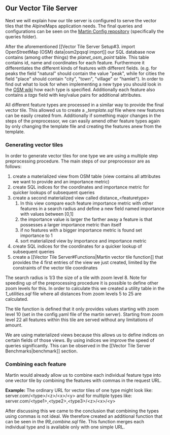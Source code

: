 ## Our Vector Tile Server
Next we will explain how our tile server is configured to serve the vector tiles that the AlpineMaps application needs. The final queries and configurations can be seen on the [Martin Config repository](https://github.com/AlpineMapsOrg/martin_config) (specifically the queries folder).

After the aforementioned [[Vector Tile Server Setup#3. import OpenStreetMap (OSM) data|osm2pqsql import]] our SQL database now contains (among other things) the *planet\_osm\_point* table. This table contains id, name and coordinates for each feature. Furthermore it differentiates the different kinds of features with different fields. (e.g. for peaks the field "natural" should contain the value "peak", while for cities the field "place" should contain "city", "town", "village" or "hamlet"). In order to find out what to look for when implementing a new type you should look in the [OSM wiki](https://wiki.openstreetmap.org/) how each type is specified. Additionally each feature also contains a *tags* field with key/value pairs for additional attributes.

All different feature types are processed in a similar way to provide the final vector tile. This allowed us to create a *\_template.sql* file where new features can be easily created from. Additionally if something major changes in the steps of the preprocessor, we can easily amend other feature types again by only changing the template file and creating the features anew from the template. 
### Generating vector tiles
In order to generate vector tiles for one type we are using a multiple step preprocessing procedure. The main steps of our preprocessor are as follows:

1. create a materialized view from OSM table (view contains all attributes we want to provide and an importance metric)
2. create SQL indices for the coordinates and importance metric for quicker lookups of subsequent queries
3. create a second materialized view called distance\_\<featuretype\>
	1. In this view compare each feature importance metric with other features in a search radius and define a new field named importance with values between \[0,1\]
	2. the importance value is larger the farther away a feature is that possesses a larger importance metric than itself
	3. if no features with a bigger importance metric is found set importance to 1
	4. sort materialized view by importance and importance metric
4. create SQL indices for the coordinates for a quicker lookup of subsequent queries
5. create a [[Vector Tile Server#Functions|Martin vector tile function]] that provides the 4 first entries of the view we just created, limited by the constraints of the vector tile coordinates

The search radius is 1/3 the size of a tile with zoom level 8. Note for speeding up of the preprocessing procedure it is possible to define other zoom levels for this. In order to calculate this we created a utility table in the *1\_utilities.sql* file where all distances from zoom levels 5 to 25 are calculated.

The tile function is defined that it only provides values starting with zoom level 10 (set in the config.yaml file of the martin server). Starting from zoom level 22 all features within this tile are served without any limitations of amount.

We are using materialized views because this allows us to define indices on certain fields of those views. By using indices we improve the speed of queries significantly. This can be observed in the [[Vector Tile Server Benchmarks|benchmark]] section.

### Combining each feature
Martin would already allow us to combine each individual feature type into one vector tile by combining the features with commas in the request URL.

**Example:**
The ordinary URL for vector tiles of one type might look like: 
server.com/\<type\>/\<z\>/\<x\>/\<y\>
and for multiple types like:
server.com/\<type1\>,\<type2\>,\<type3\>/\<z\>/\<x\>/\<y\>

After discussing this we came to the conclusion that combining the types using commas is not ideal. We therefore created an additional function that can be seen in the *99\_combine.sql* file. This function merges each individual type and is available only with one simple URL.


